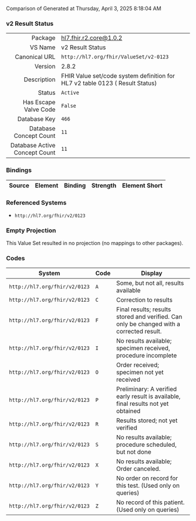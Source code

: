 Comparison of 
Generated at Thursday, April 3, 2025 8:18:04 AM

### v2 Result Status

|      |     |
| ---: | --- |
| Package | hl7.fhir.r2.core@1.0.2 |
| VS Name | v2 Result Status |
| Canonical URL | `http://hl7.org/fhir/ValueSet/v2-0123` |
| Version | 2.8.2 |
| Description | FHIR Value set/code system definition for HL7 v2 table 0123 ( Result Status) |
| Status | `Active` |
| Has Escape Valve Code | `False` |
| Database Key | `466` |
| Database Concept Count | `11` |
| Database Active Concept Count | `11` |
### Bindings

| Source | Element | Binding | Strength | Element Short |
| ------ | ------- | ------- | -------- | ------------- |

### Referenced Systems

* `http://hl7.org/fhir/v2/0123`
### Empty Projection

This Value Set resulted in no projection (no mappings to other packages).

### Codes

| System | Code | Display |
| ------ | ---- | ------- |
| `http://hl7.org/fhir/v2/0123` | `A` | Some, but not all, results available |
| `http://hl7.org/fhir/v2/0123` | `C` | Correction to results |
| `http://hl7.org/fhir/v2/0123` | `F` | Final results; results stored and verified.  Can only be changed with a corrected result. |
| `http://hl7.org/fhir/v2/0123` | `I` | No results available; specimen received, procedure incomplete |
| `http://hl7.org/fhir/v2/0123` | `O` | Order received; specimen not yet received |
| `http://hl7.org/fhir/v2/0123` | `P` | Preliminary: A verified early result is available, final results not yet obtained |
| `http://hl7.org/fhir/v2/0123` | `R` | Results stored; not yet verified |
| `http://hl7.org/fhir/v2/0123` | `S` | No results available; procedure scheduled, but not done |
| `http://hl7.org/fhir/v2/0123` | `X` | No results available; Order canceled. |
| `http://hl7.org/fhir/v2/0123` | `Y` | No order on record for this test.  (Used only on queries) |
| `http://hl7.org/fhir/v2/0123` | `Z` | No record of this patient. (Used only on queries) |
